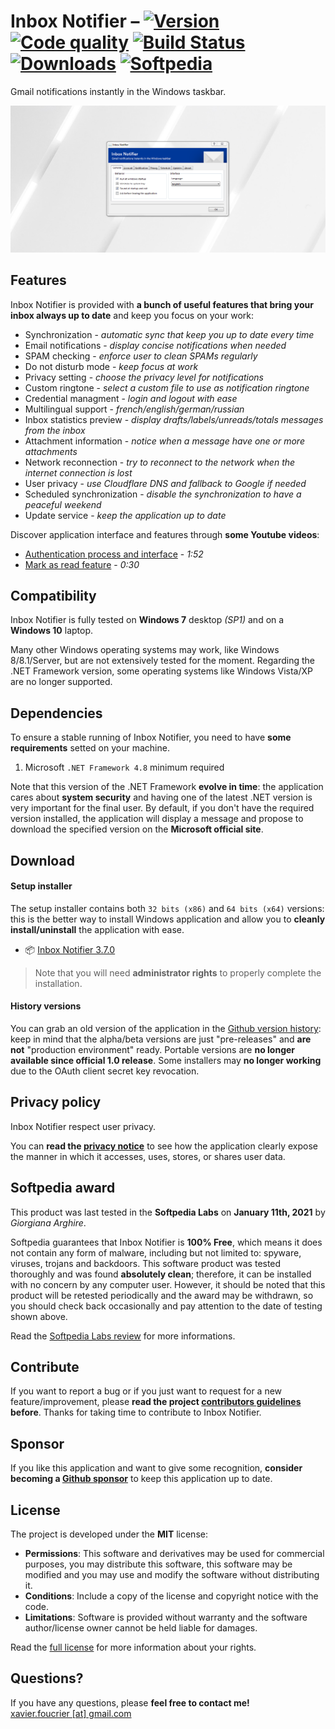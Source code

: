 # Inbox Notifier – [![Version](https://img.shields.io/github/release/xavierfoucrier/inbox-notifier)](https://github.com/xavierfoucrier/inbox-notifier/releases/latest) [![Code quality](https://img.shields.io/codacy/grade/088c98657120438ca3f8ffb529abcb79)](https://app.codacy.com/project/xavier.foucrier/inbox-notifier/dashboard) [![Build Status](https://img.shields.io/travis/xavierfoucrier/inbox-notifier/master "Travis CI - Builds")](https://travis-ci.org/xavierfoucrier/inbox-notifier) [![Downloads](https://img.shields.io/github/downloads/xavierfoucrier/inbox-notifier/total "Downloads - All releases")](https://github.com/xavierfoucrier/inbox-notifier/releases) [![Softpedia](https://img.shields.io/badge/softpedia-award-%230E7FC0 "Softpedia - Award")](https://www.softpedia.com/get/Internet/E-mail/Mail-Utilities/xavierfoucrier-Inbox-Notifier.shtml#status)
Gmail notifications instantly in the Windows taskbar.

[![Inbox Notifier](logo.png "Inbox Notifier")](logo.png?raw=true)

## Features
Inbox Notifier is provided with **a bunch of useful features that bring your inbox always up to date** and keep you focus on your work:

* Synchronization - *automatic sync that keep you up to date every time*
* Email notifications - *display concise notifications when needed*
* SPAM checking - *enforce user to clean SPAMs regularly*
* Do not disturb mode - *keep focus at work*
* Privacy setting - *choose the privacy level for notifications*
* Custom ringtone - *select a custom file to use as notification ringtone*
* Credential managment - *login and logout with ease*
* Multilingual support - *french/english/german/russian*
* Inbox statistics preview - *display drafts/labels/unreads/totals messages from the inbox*
* Attachment information - *notice when a message have one or more attachments*
* Network reconnection - *try to reconnect to the network when the internet connection is lost*
* User privacy - *use Cloudflare DNS and fallback to Google if needed*
* Scheduled synchronization - *disable the synchronization to have a peaceful weekend*
* Update service - *keep the application up to date*

Discover application interface and features through **some Youtube videos**:
* [Authentication process and interface](https://www.youtube.com/watch?v=AHrpkeZk56c) - *1:52*
* [Mark as read feature](https://www.youtube.com/watch?v=JQet8zBollQ) - *0:30*


## Compatibility
Inbox Notifier is fully tested on **Windows 7** desktop *(SP1)* and on a **Windows 10** laptop.

Many other Windows operating systems may work, like Windows 8/8.1/Server, but are not extensively tested for the moment. Regarding the .NET Framework version, some operating systems like Windows Vista/XP are no longer supported.


## Dependencies
To ensure a stable running of Inbox Notifier, you need to have **some requirements** setted on your machine.

1. Microsoft `.NET Framework 4.8` minimum required

Note that this version of the .NET Framework **evolve in time**: the application cares about **system security** and having one of the latest .NET version is very important for the final user. By default, if you don't have the required version installed, the application will display a message and propose to download the specified version on the **Microsoft official site**.


## Download
#### Setup installer
The setup installer contains both `32 bits (x86)` and `64 bits (x64)` versions: this is the better way to install Windows application and allow you to **cleanly install/uninstall** the application with ease.

* :package: [Inbox Notifier 3.7.0](https://github.com/xavierfoucrier/inbox-notifier/releases/download/v3.7.0/Inbox.Notifier.3.7.0.exe)

> Note that you will need **administrator rights** to properly complete the installation.

#### History versions
You can grab an old version of the application in the [Github version history](https://github.com/xavierfoucrier/inbox-notifier/tags): keep in mind that the alpha/beta versions are just "pre-releases" and **are not** "production environment" ready. Portable versions are **no longer available since official 1.0 release**. Some installers may **no longer working** due to the OAuth client secret key revocation.


## Privacy policy

Inbox Notifier respect user privacy.

You can **read the [privacy notice](PRIVACY.md)** to see how the application clearly expose the manner in which it accesses, uses, stores, or shares user data.


## Softpedia award
This product was last tested in the **Softpedia Labs** on **January 11th, 2021** by *Giorgiana Arghire*.

Softpedia guarantees that Inbox Notifier is **100% Free**, which means it does not contain any form of malware, including but not limited to: spyware, viruses, trojans and backdoors. This software product was tested thoroughly and was found **absolutely clean**; therefore, it can be installed with no concern by any computer user. However, it should be noted that this product will be retested periodically and the award may be withdrawn, so you should check back occasionally and pay attention to the date of testing shown above.

Read the [Softpedia Labs review](https://www.softpedia.com/get/Internet/E-mail/Mail-Utilities/xavierfoucrier-Inbox-Notifier.shtml) for more informations.


## Contribute
If you want to report a bug or if you just want to request for a new feature/improvement, please **read the project [contributors guidelines](.github/CONTRIBUTING.md) before**. Thanks for taking time to contribute to Inbox Notifier.


## Sponsor
If you like this application and want to give some recognition, **consider becoming a [Github sponsor](https://www.github.com/sponsors/xavierfoucrier)** to keep this application up to date.


## License
The project is developed under the **MIT** license:

- **Permissions**: This software and derivatives may be used for commercial purposes, you may distribute this software, this software may be modified and you may use and modify the software without distributing it.
- **Conditions**: Include a copy of the license and copyright notice with the code.
- **Limitations**: Software is provided without warranty and the software author/license owner cannot be held liable for damages.

Read the [full license](LICENSE.md) for more information about your rights.


## Questions?
If you have any questions, please **feel free to contact me!**  
[xavier.foucrier [at] gmail.com](mailto:xavier.foucrier@gmail.com)

